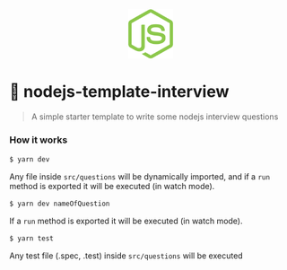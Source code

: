 <div align="center">
  <img width="80" src="/.github/logo.svg" />
</div>

# 💚 nodejs-template-interview

> A simple starter template to write some nodejs interview questions

### How it works

```sh
$ yarn dev
```

Any file inside `src/questions` will be dynamically imported, and if a `run` method is exported it will be executed (in watch mode).


```sh
$ yarn dev nameOfQuestion
```

If a `run` method is exported it will be executed (in watch mode).

```sh
$ yarn test
```

Any test file (.spec, .test) inside `src/questions` will be executed

